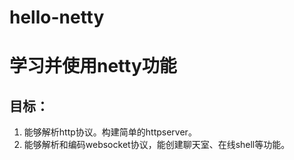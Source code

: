 # hello-netty
# 学习并使用netty功能
## 目标：
1. 能够解析http协议。构建简单的httpserver。
2. 能够解析和编码websocket协议，能创建聊天室、在线shell等功能。
